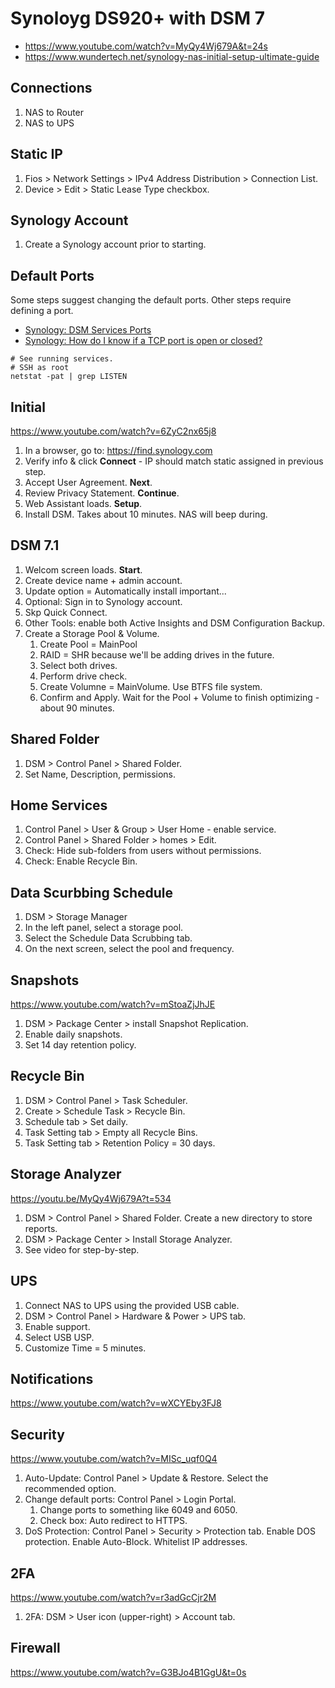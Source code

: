 # Synoloyg DS920+ with DSM 7

* https://www.youtube.com/watch?v=MyQy4Wj679A&t=24s
* https://www.wundertech.net/synology-nas-initial-setup-ultimate-guide


## Connections

1. NAS to Router
2. NAS to UPS

## Static IP

1. Fios > Network Settings > IPv4 Address Distribution > Connection List.
2. Device > Edit > Static Lease Type checkbox.

## Synology Account

1. Create a Synology account prior to starting.

## Default Ports

Some steps suggest changing the default ports. Other steps require defining a port.

* [Synology: DSM Services Ports](https://kb.synology.com/en-global/DSM/tutorial/What_network_ports_are_used_by_Synology_services)
* [Synology: How do I know if a TCP port is open or closed?](https://kb.synology.com/tr-tr/DSM/tutorial/Whether_TCP_port_is_open_or_closed)

```
# See running services.
# SSH as root
netstat -pat | grep LISTEN
```

## Initial

https://www.youtube.com/watch?v=6ZyC2nx65j8

1. In a browser, go to: https://find.synology.com
2. Verify info & click **Connect** - IP should match static assigned in previous step.
3. Accept User Agreement. **Next**.
4. Review Privacy Statement. **Continue**.
5. Web Assistant loads. **Setup**.
6. Install DSM. Takes about 10 minutes. NAS will beep during.

## DSM 7.1

1. Welcom screen loads. **Start**.
2. Create device name + admin account.
3. Update option = Automatically install important...
4. Optional: Sign in to Synology account.
5. Skp Quick Connect.
6. Other Tools: enable both Active Insights and DSM Configuration Backup.
7. Create a Storage Pool & Volume.
   1. Create Pool = MainPool
   2. RAID = SHR because we'll be adding drives in the future.
   3. Select both drives.
   4. Perform drive check.
   5. Create Volumne = MainVolume. Use BTFS file system.
   1. Confirm and Apply. Wait for the Pool + Volume to finish optimizing - about 90 minutes.

## Shared Folder

1. DSM > Control Panel > Shared Folder.
2. Set Name, Description, permissions.

## Home Services

1. Control Panel > User & Group > User Home - enable service.
2. Control Panel > Shared Folder > homes > Edit.
3. Check: Hide sub-folders from users without permissions.
4. Check: Enable Recycle Bin. 

## Data Scurbbing Schedule

1. DSM > Storage Manager
2. In the left panel, select a storage pool.
3. Select the Schedule Data Scrubbing tab.
4. On the next screen, select the pool and frequency.

## Snapshots

https://www.youtube.com/watch?v=mStoaZjJhJE

1. DSM > Package Center > install Snapshot Replication.
2. Enable daily snapshots.
3. Set 14 day retention policy.

## Recycle Bin

1. DSM > Control Panel > Task Scheduler.
2. Create > Schedule Task > Recycle Bin.
3. Schedule tab > Set daily.
4. Task Setting tab > Empty all Recycle Bins.
5. Task Setting tab > Retention Policy = 30 days.

## Storage Analyzer

https://youtu.be/MyQy4Wj679A?t=534

1. DSM > Control Panel > Shared Folder. Create a new directory to store reports.
1. DSM > Package Center > Install Storage Analyzer.
2. See video for step-by-step.

## UPS

1. Connect NAS to UPS using the provided USB cable.
2. DSM > Control Panel > Hardware & Power > UPS tab.
3. Enable support.
4. Select USB USP.
5. Customize Time = 5 minutes.

## Notifications

https://www.youtube.com/watch?v=wXCYEby3FJ8

## Security

https://www.youtube.com/watch?v=MISc_uqf0Q4

1. Auto-Update: Control Panel > Update & Restore. Select the recommended option.
2. Change default ports: Control Panel > Login Portal. 
   1. Change ports to something like 6049 and 6050.
   2. Check box: Auto redirect to HTTPS.
3. DoS Protection: Control Panel > Security > Protection tab. Enable DOS protection. Enable Auto-Block. Whitelist IP addresses.

## 2FA

https://www.youtube.com/watch?v=r3adGcCjr2M

1. 2FA: DSM > User icon (upper-right) > Account tab. 

## Firewall

https://www.youtube.com/watch?v=G3BJo4B1GgU&t=0s


